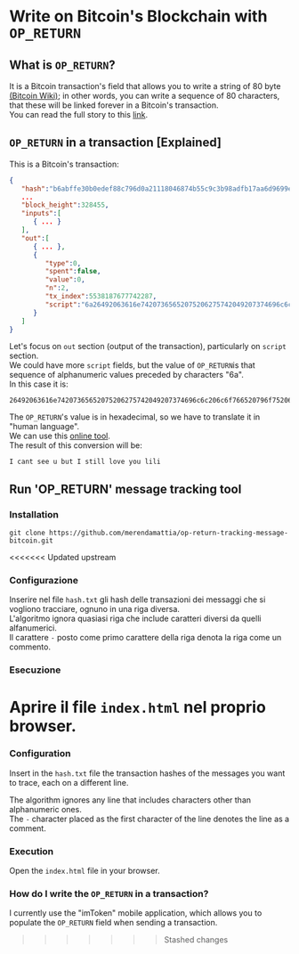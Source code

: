 # Write on Bitcoin's Blockchain with `OP_RETURN`
## What is `OP_RETURN`?
It is a Bitcoin transaction's field that allows you to write a string of 80 byte [(Bitcoin Wiki)](https://en.bitcoin.it/wiki/Script); in other words, you can write a sequence of 80 characters, that these will be linked forever in a Bitcoin's transaction.  
You can read the full story to this [link](https://bitcoin.stackexchange.com/questions/29554/explanation-of-what-an-op-return-transaction-looks-like).

## `OP_RETURN` in a transaction [Explained]
This is a Bitcoin's transaction: 
```json
{
   "hash":"b6abffe30b0edef88c796d0a21118046874b55c9c3b98adfb17aa6d9699e679d",
   ...
   "block_height":328455,
   "inputs":[
      { ... }
   ],
   "out":[
      { ... },
      {
         "type":0,
         "spent":false,
         "value":0,
         "n":2,
         "tx_index":5538187677742287,
         "script":"6a26492063616e74207365652075206275742049207374696c6c206c6f766520796f75206c696c69"
      }
   ]
}
```
Let's focus on `out` section (output of the transaction), particularly on `script` section.  
We could have more `script` fields, but the value of `OP_RETURN`is that sequence of alphanumeric values preceded by characters "6a".  
In this case it is:
```
26492063616e74207365652075206275742049207374696c6c206c6f766520796f75206c696c69
```
The `OP_RETURN`'s value is in hexadecimal, so we have to translate it in "human language".  
We can use this [online tool](https://www.duplichecker.com/hex-to-text.php).  
The result of this conversion will be:
```
I cant see u but I still love you lili
```
## Run 'OP_RETURN' message tracking tool
### Installation
```
git clone https://github.com/merendamattia/op-return-tracking-message-bitcoin.git
```
<<<<<<< Updated upstream
### Configurazione
Inserire nel file `hash.txt` gli hash delle transazioni dei messaggi che si vogliono tracciare, ognuno in una riga diversa.  
L'algoritmo ignora quasiasi riga che include caratteri diversi da quelli alfanumerici.  
Il carattere `-` posto come primo carattere della riga denota la riga come un commento.
### Esecuzione
Aprire il file `index.html` nel proprio browser.
=======
### Configuration
Insert in the `hash.txt` file the transaction hashes of the messages you want to trace, each on a different line.

The algorithm ignores any line that includes characters other than alphanumeric ones.  
The `-` character placed as the first character of the line denotes the line as a comment.

### Execution
Open the `index.html` file in your browser.

### How do I write the `OP_RETURN` in a transaction?
I currently use the "imToken" mobile application, which allows you to populate the `OP_RETURN` field when sending a transaction.

>>>>>>> Stashed changes
